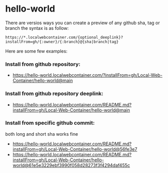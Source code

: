 # hello-world

There are versios ways you can create a preview of any github sha, tag or branch
the syntax is as follow:
```
https://*.localwebcontainer.com/{optional_deeplink}?installFrom=gh/{:owner}/{:branch}@{sha|branch|tag}
```

Here are some few examples:

### Install from github repository:
- https://hello-world.localwebcontainer.com/?installFrom=gh/Local-Web-Container/hello-world@main


### Install from github repository deeplink:
- https://hello-world.localwebcontainer.com/README.md?installFrom=gh/Local-Web-Container/hello-world@main


### Install from specific github commit:
both long and short sha works fine
- https://hello-world.localwebcontainer.com/README.md?installFrom=gh/Local-Web-Container/hello-world@56fe3e7
- https://hello-world.localwebcontainer.com/README.md?installFrom=gh/Local-Web-Container/hello-world@61e5e3229ebf3990f058d28273f3f4294daf455c
